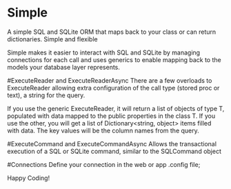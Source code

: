 # Simple
A simple SQL and SQLite ORM that maps back to your class or can return dictionaries. Simple and flexible

Simple makes it easier to interact with SQL and SQLite by managing connections for each call and uses generics to enable mapping back
to the models your database layer represents.

#ExecuteReader and ExecuteReaderAsync
There are a few overloads to ExecuteReader allowing extra configuration of the call type (stored proc or text), a string for the query.

If you use the generic ExecuteReader<T>, it will return a list of objects of type T, populated with data mapped to the public properties in the class T.
If you use the other, you will get a list of Dictionary<string, object> items filled with data. The key values will be the column names from the query.

#ExecuteCommand and ExecuteCommandAsync
Allows the transactional execution of a SQL or SQLite command, similar to the SQLCommand object

#Connections
Define your connection in the web or app .config file;
  
Happy Coding!
